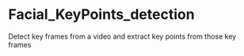 # Facial_KeyPoints_detection
Detect key frames from a video and extract key points from those key frames
